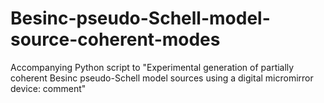 # Besinc-pseudo-Schell-model-source-coherent-modes
Accompanying Python script to "Experimental generation of partially coherent Besinc pseudo-Schell model sources using a digital micromirror device: comment"
